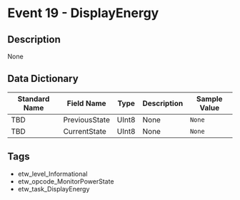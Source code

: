 # Event 19 - DisplayEnergy

## Description
None

## Data Dictionary
|Standard Name|Field Name|Type|Description|Sample Value|
|---|---|---|---|---|
|TBD|PreviousState|UInt8|None|`None`|
|TBD|CurrentState|UInt8|None|`None`|

## Tags
* etw_level_Informational
* etw_opcode_MonitorPowerState
* etw_task_DisplayEnergy